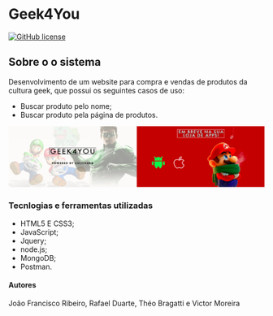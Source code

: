# Geek4You
[![GitHub license](https://img.shields.io/github/license/joaofmribeiro/programa-cultivar-geek4you)](https://github.com/joaofmribeiro/programa-cultivar-geek4you/blob/main/LICENCE.md)

## Sobre o o sistema
Desenvolvimento de um website para compra e vendas de produtos da cultura geek, que possui os seguintes casos de uso:

- Buscar produto pelo nome;
- Buscar produto pela página de produtos.


![Image](https://github.com/joaofmribeiro/programa-cultivar-geek4you/blob/main/Front-end/imgs/logo-site.png)


### Tecnlogias e ferramentas utilizadas

- HTML5 E CSS3;
- JavaScript;
- Jquery;
- node.js;
- MongoDB;
- Postman.

#### Autores

João Francisco Ribeiro, Rafael Duarte, Théo Bragatti e Victor Moreira


